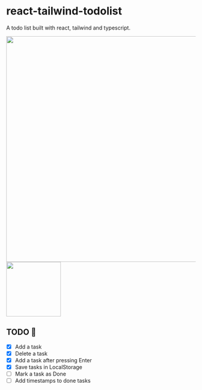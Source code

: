 # react-tailwind-todolist
A todo list built with react, tailwind and typescript.

<p align="left">
  <img src="https://user-images.githubusercontent.com/71379045/201732178-12102e46-331b-43f8-ac40-ac9e7233921a.png" width="600" />
  <img src="https://user-images.githubusercontent.com/71379045/201733858-8a7dbdd8-a80b-4066-8ce9-820201f3e962.png" width="145" />
</p>

## TODO :scroll:

- [x] Add a task
- [x] Delete a task
- [x] Add a task after pressing Enter
- [x] Save tasks in LocalStorage
- [ ] Mark a task as Done
- [ ] Add timestamps to done tasks
